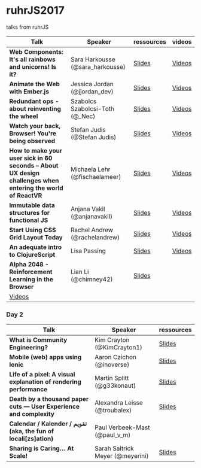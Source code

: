 # ruhrJS2017
talks from ruhrJS


| Talk       | Speaker           | ressources  | videos |
| ------------- |-------------| -----| ---- |
| **Web Components: It's all rainbows and unicorns! Is it?** | Sara Harkousse (@sara_harkousse) | [Slides](http://slides.com/sara_harkousse/web-components-talk-ruhrjs-2017#/) | [Videos](https://www.youtube.com/watch?v=ic4e50BK_ik) |
| **Animate the Web with Ember.js** | Jessica Jordan (@jjordan_dev)	| [Slides](https://jessica-jordan.github.io/animate-the-web-with-emberjs/) | [Videos](https://www.youtube.com/watch?v=jaJ5cCCYrcU) |
| **Redundant ops - about reinventing the wheel** | Szabolcs Szabolcsi-Toth	(@_Nec) | [Slides](https://www.slideshare.net/SzabolcsTth2/redundant-devops) | [Videos](https://www.youtube.com/watch?v=3SMbGRVRUsc) |
| **Watch your back, Browser! You're being observed** | Stefan Judis (@Stefan Judis) | [Slides](https://speakerdeck.com/stefanjudis/watch-your-back-browser-youre-being-observed) | [Videos](https://www.youtube.com/watch?v=hvzcWnjDZRQ) |
| **How to make your user sick in 60 seconds – About UX design challenges when entering the world of ReactVR** | Michaela Lehr (@fischaelameer) | [Slides](https://www.slideshare.net/geildanke/how-to-make-your-users-sick-in-60-seconds-about-ux-design-webvr-and-react-vr/1) | [Videos](https://www.youtube.com/watch?v=yORmvV_oiOg) |
| **Immutable data structures for functional JS** | Anjana Vakil (@anjanavakil) | [Slides](https://speakerdeck.com/vakila/immutable-data-structures-for-functional-javascript) | [Videos](https://www.youtube.com/watch?v=n5REbbvRYqQ) |
| **Start Using CSS Grid Layout Today** | Rachel Andrew (@rachelandrew)	| [Slides](https://rachelandrew.co.uk/speaking/event/ruhrjs-2017) | [Videos](https://www.youtube.com/watch?v=9fYp9cSBM5M) |
| **An adequate intro to ClojureScript** | Lisa Passing | [Slides](https://lislis.de/talks/adequate-cljs) | [Videos](https://www.youtube.com/watch?v=bl7BaLcjg0A) |
| **Alpha 2048 - Reinforcement Learning in the Browser** | Lian Li	(@chimney42) | [Slides](https://chimney42.github.io/#/) |
[Videos](https://www.youtube.com/watch?v=knS9Vev3Hqc) |

### Day 2
| Talk       | Speaker           | ressources  |
| ------------- |-------------| -----|
| **What is Community Engineering?** | Kim Crayton (@KimCrayton1) | [Slides](https://t.co/YhVyhkHvII) |
| **Mobile (web) apps using Ionic** | Aaron Czichon	(@inoverse) | [Slides](https://docs.google.com/presentation/d/1c3mIrCvtab3iaAYEeXM9IJUaB8WUWY4B2sX4IL3t95A/edit?usp=sharing) | 
| **Life of a pixel: A visual explanation of rendering performance** | Martin Splitt	(@g33konaut) | [Slides](https://bit.ly/ruhrjs17-renderperf) |
| **Death by a thousand paper cuts — User Experience and complexity** | Alexandra Leisse	(@troubalex) | [Slides](http://slides.com/alexandraleisse/deck/fullscreen#/) |
| **Calendar / Kalender / تقويم (aka, the fun of locali[zs]ation)** | Paul Verbeek-Mast	(@paul_v_m) | <todo> |
| **Sharing is Caring… At Scale!** |  Sarah Saltrick Meyer	(@meyerini) | [Slides](https://github.com/sarahmeyer/sharing-is-caring) |
